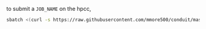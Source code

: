 to submit a `JOB_NAME` on the hpcc,

```bash
sbatch <(curl -s https://raw.githubusercontent.com/mmore500/conduit/master/microbenchmarks/slurm/JOB_NAME+ext=.slurm.sh\?$(date +%s))
```
